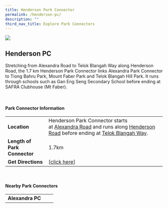 ```yaml
---
title: Henderson Park Connector
permalink: /henderson-pc/
description: ""
third_nav_title: Explore Park Connectors
---
```

![](/images/hendersonpc.JPG)

## Henderson PC

Stretching from Alexandra Road to Telok Blangah Way along Henderson Road, the 1.7 km Henderson Park Connector links Alexandra Park Connector to Tiong Bahru Park, Mount Faber Park and Telok Blangah Hill Park. It runs through schools such as Gan Eng Seng Secondary School before ending at SAFRA Clubhouse (Mt Faber).

<br>

#### Park Connector Information

|  |  |  |
| -------- | -------- | -------- |
| **Location** | Henderson Park Connector starts at&nbsp;<u>Alexandra Road</u>&nbsp;and runs along&nbsp;<u>Henderson Road</u>&nbsp;before ending at&nbsp;<u>Telok Blangah Way</u>.|  |
| **Length of Park Connector** | 1.7km   |  |
| **Get Directions** |  [[click here](http://www.onemap.gov.sg/main/v2/?lat=1.28663746683359&amp;lng=103.822338275491)] | |

<br>

#### Nearby Park Connectors

|   |  |  |
| -------- | -------- | -------- |
| **Alexandra PC** | | |